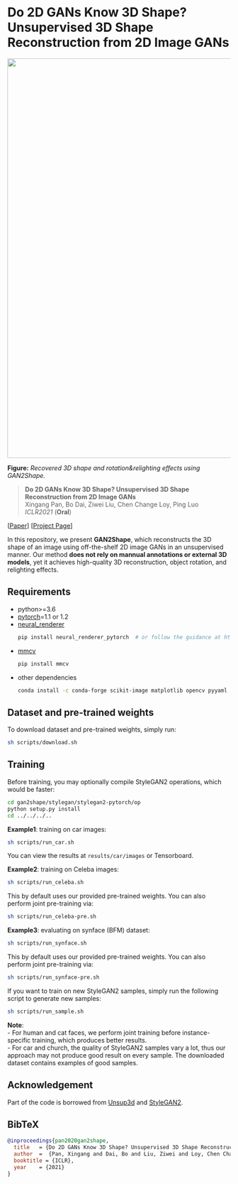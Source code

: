# Do 2D GANs Know 3D Shape? Unsupervised 3D Shape Reconstruction from 2D Image GANs

<p align="center">
    <img src="GAN2Shape_demo.gif", width="900">
</p>

**Figure:** *Recovered 3D shape and rotation&relighting effects using GAN2Shape.*

> **Do 2D GANs Know 3D Shape? Unsupervised 3D Shape Reconstruction from 2D Image GANs** <br>
> Xingang Pan, Bo Dai, Ziwei Liu, Chen Change Loy, Ping Luo <br>
> *ICLR2021* (**Oral**)

[[Paper](https://openreview.net/pdf?id=FGqiDsBUKL0)]
[[Project Page](https://xingangpan.github.io/projects/GAN2Shape.html)]

In this repository, we present **GAN2Shape**, which reconstructs the 3D shape of an image using off-the-shelf 2D image GANs in an unsupervised manner.
Our method **does not rely on mannual annotations or external 3D models**, yet it achieves high-quality 3D reconstruction, object rotation, and relighting effects.

## Requirements

* python>=3.6
* [pytorch](https://pytorch.org/)=1.1 or 1.2
* [neural_renderer](https://github.com/daniilidis-group/neural_renderer)
    ```sh
    pip install neural_renderer_pytorch  # or follow the guidance at https://github.com/elliottwu/unsup3d
    ```
* [mmcv](https://github.com/open-mmlab/mmcv)
    ```sh
    pip install mmcv
    ```
* other dependencies
    ```sh
    conda install -c conda-forge scikit-image matplotlib opencv pyyaml tensorboardX
    ```

## Dataset and pre-trained weights

To download dataset and pre-trained weights, simply run:
```sh
sh scripts/download.sh
```

## Training

Before training, you may optionally compile StyleGAN2 operations, which would be faster:
```sh
cd gan2shape/stylegan/stylegan2-pytorch/op
python setup.py install
cd ../../../..
```

**Example1**: training on car images:
```sh
sh scripts/run_car.sh
```
You can view the results at `results/car/images` or Tensorboard.

**Example2**: training on Celeba images:
```sh
sh scripts/run_celeba.sh
```
This by default uses our provided pre-trained weights. You can also perform joint pre-training via:
```sh
sh scripts/run_celeba-pre.sh
```

**Example3**: evaluating on synface (BFM) dataset:
```sh
sh scripts/run_synface.sh
```
This by default uses our provided pre-trained weights. You can also perform joint pre-training via:
```sh
sh scripts/run_synface-pre.sh
```

If you want to train on new StyleGAN2 samples, simply run the following script to generate new samples:
```sh
sh scripts/run_sample.sh
```

**Note**:  
\- For human and cat faces, we perform joint training before instance-specific training, which produces better results.  
\- For car and church, the quality of StyleGAN2 samples vary a lot, thus our approach may not produce good result on every sample. The downloaded dataset contains examples of good samples.

## Acknowledgement

Part of the code is borrowed from [Unsup3d](https://github.com/elliottwu/unsup3d) and [StyleGAN2](https://github.com/rosinality/stylegan2-pytorch).

## BibTeX

```bibtex
@inproceedings{pan2020gan2shape,
  title   = {Do 2D GANs Know 3D Shape? Unsupervised 3D Shape Reconstruction from 2D Image GANs},
  author  =  {Pan, Xingang and Dai, Bo and Liu, Ziwei and Loy, Chen Change and Luo, Ping},
  booktitle = {ICLR},
  year    = {2021}
}
```
